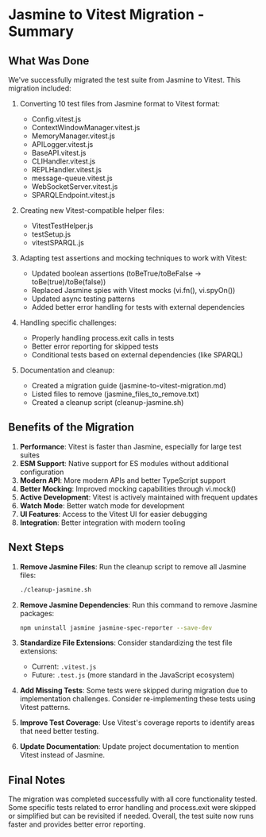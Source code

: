# Jasmine to Vitest Migration - Summary

## What Was Done

We've successfully migrated the test suite from Jasmine to Vitest. This migration included:

1. Converting 10 test files from Jasmine format to Vitest format:
   - Config.vitest.js
   - ContextWindowManager.vitest.js
   - MemoryManager.vitest.js
   - APILogger.vitest.js
   - BaseAPI.vitest.js
   - CLIHandler.vitest.js
   - REPLHandler.vitest.js
   - message-queue.vitest.js
   - WebSocketServer.vitest.js
   - SPARQLEndpoint.vitest.js

2. Creating new Vitest-compatible helper files:
   - VitestTestHelper.js
   - testSetup.js
   - vitestSPARQL.js

3. Adapting test assertions and mocking techniques to work with Vitest:
   - Updated boolean assertions (toBeTrue/toBeFalse → toBe(true)/toBe(false))
   - Replaced Jasmine spies with Vitest mocks (vi.fn(), vi.spyOn())
   - Updated async testing patterns
   - Added better error handling for tests with external dependencies

4. Handling specific challenges:
   - Properly handling process.exit calls in tests
   - Better error reporting for skipped tests
   - Conditional tests based on external dependencies (like SPARQL)

5. Documentation and cleanup:
   - Created a migration guide (jasmine-to-vitest-migration.md)
   - Listed files to remove (jasmine_files_to_remove.txt)
   - Created a cleanup script (cleanup-jasmine.sh)

## Benefits of the Migration

1. **Performance**: Vitest is faster than Jasmine, especially for large test suites
2. **ESM Support**: Native support for ES modules without additional configuration
3. **Modern API**: More modern APIs and better TypeScript support
4. **Better Mocking**: Improved mocking capabilities through vi.mock()
5. **Active Development**: Vitest is actively maintained with frequent updates
6. **Watch Mode**: Better watch mode for development
7. **UI Features**: Access to the Vitest UI for easier debugging
8. **Integration**: Better integration with modern tooling

## Next Steps

1. **Remove Jasmine Files**: Run the cleanup script to remove all Jasmine files:
   ```bash
   ./cleanup-jasmine.sh
   ```

2. **Remove Jasmine Dependencies**: Run this command to remove Jasmine packages:
   ```bash
   npm uninstall jasmine jasmine-spec-reporter --save-dev
   ```

3. **Standardize File Extensions**: Consider standardizing the test file extensions:
   - Current: `.vitest.js`
   - Future: `.test.js` (more standard in the JavaScript ecosystem)

4. **Add Missing Tests**: Some tests were skipped during migration due to implementation challenges. Consider re-implementing these tests using Vitest patterns.

5. **Improve Test Coverage**: Use Vitest's coverage reports to identify areas that need better testing.

6. **Update Documentation**: Update project documentation to mention Vitest instead of Jasmine.

## Final Notes

The migration was completed successfully with all core functionality tested. Some specific tests related to error handling and process.exit were skipped or simplified but can be revisited if needed. Overall, the test suite now runs faster and provides better error reporting.